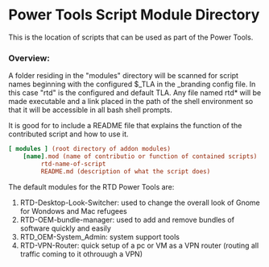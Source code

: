 # Power Tools Script Module Directory

This is the location of scripts that can be used as part of the Power Tools.

### Overview:

A folder residing in the "modules" directory will be scanned for script names beginning with the configured $_TLA in the _branding config file. In this case "rtd" is the configured and default TLA. Any file named rtd* will be made executable and a link placed in the path of the shell environment so that it will be accessible in all bash shell prompts.

It is good for to include a README file that explains the function of the contributed script and how to use it.

```ini
[ modules ] (root directory of addon modules)
    [name].mod (name of contributio or function of contained scripts)    	 
         rtd-name-of-script   
         README.md (description of what the script does)
```


The default modules for the RTD Power Tools are:

1. RTD-Desktop-Look-Switcher: used to change the overall look of Gnome for Wondows and Mac refugees
2. RTD-OEM-bundle-manager: used to add and remove bundles of software quickly and easily
3. RTD_OEM-System_Admin: system support tools
4. RTD-VPN-Router: quick setup of a pc or VM as a VPN router (routing all traffic coming to it othrouugh a VPN)
